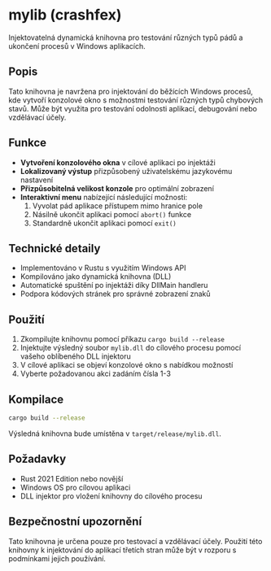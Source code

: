 # mylib (crashfex)

Injektovatelná dynamická knihovna pro testování různých typů pádů a ukončení procesů v Windows aplikacích.

## Popis

Tato knihovna je navržena pro injektování do běžících Windows procesů, kde vytvoří konzolové okno s možnostmi testování různých typů chybových stavů. Může být využita pro testování odolnosti aplikací, debugování nebo vzdělávací účely.

## Funkce

- **Vytvoření konzolového okna** v cílové aplikaci po injektáži
- **Lokalizovaný výstup** přizpůsobený uživatelskému jazykovému nastavení
- **Přizpůsobitelná velikost konzole** pro optimální zobrazení
- **Interaktivní menu** nabízející následující možnosti:
  1. Vyvolat pád aplikace přístupem mimo hranice pole
  2. Násilně ukončit aplikaci pomocí `abort()` funkce
  3. Standardně ukončit aplikaci pomocí `exit()`

## Technické detaily

- Implementováno v Rustu s využitím Windows API
- Kompilováno jako dynamická knihovna (DLL)
- Automatické spuštění po injektáži díky DllMain handleru
- Podpora kódových stránek pro správné zobrazení znaků

## Použití

1. Zkompilujte knihovnu pomocí příkazu `cargo build --release`
2. Injektujte výsledný soubor `mylib.dll` do cílového procesu pomocí vašeho oblíbeného DLL injektoru
3. V cílové aplikaci se objeví konzolové okno s nabídkou možností
4. Vyberte požadovanou akci zadáním čísla 1-3

## Kompilace

```bash
cargo build --release
```

Výsledná knihovna bude umístěna v `target/release/mylib.dll`.

## Požadavky

- Rust 2021 Edition nebo novější
- Windows OS pro cílovou aplikaci
- DLL injektor pro vložení knihovny do cílového procesu

## Bezpečnostní upozornění

Tato knihovna je určena pouze pro testovací a vzdělávací účely. Použití této knihovny k injektování do aplikací třetích stran může být v rozporu s podmínkami jejich používání.
